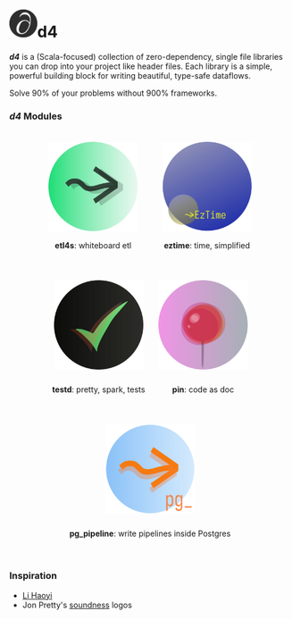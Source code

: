 # <img src="pix/d4.png" width="50">d4

_**d4**_ is a (Scala-focused) collection of zero-dependency, single file libraries you can drop into your project like header files. 
Each library is a simple, powerful building block for writing beautiful, type-safe dataflows. 

Solve 90% of your problems without 900% frameworks.

### _d4_ Modules

<div align="center">

<div style="display: inline-block; text-align: center; margin: 20px 20px;">
  <a href="https://github.com/mattlianje/etl4s/tree/master">
    <img src="https://raw.githubusercontent.com/mattlianje/etl4s/master/pix/etl4s-logo.png" alt="etl4s" width="160" height="160"/>
  </a>
  <p><strong>etl4s</strong>: whiteboard etl</p>
</div>

<div style="display: inline-block; text-align: center; margin: 20px 20px;">
  <a href="https://github.com/mattlianje/eztime/tree/master">
    <img src="https://raw.githubusercontent.com/mattlianje/eztime/master/pix/eztime.png" alt="eztime" width="160" height="160"/>
  </a>
  <p><strong>eztime</strong>: time, simplified</p>
</div>

<div style="display: inline-block; text-align: center; margin: 20px 10px;">
  <a href="https://github.com/mattlianje/testd/tree/master">
    <img src="https://raw.githubusercontent.com/mattlianje/testd/master/pix/testd-logo.png" alt="testd" width="160" height="160" style="margin-bottom: 10px;"/>
  </a>
  <p><strong>testd</strong>: pretty, spark, tests</p>
</div>

<div style="display: inline-block; text-align: center; margin: 20px 10px;">
  <a href="https://github.com/mattlianje/pin/tree/master">
    <img src="https://raw.githubusercontent.com/mattlianje/pin/master/pix/pin.png" alt="pin" width="160" height="160" style="margin-bottom: 10px;"/>
  </a>
  <p><strong>pin</strong>: code as doc</p>
</div>

<div style="display: inline-block; text-align: center; margin: 20px 10px;">
  <a href="https://github.com/mattlianje/pin/tree/master">
    <img src="https://raw.githubusercontent.com/mattlianje/pg_pipeline/master/pix/pg_pipeline.png" alt="pin" width="160" height="160" style="margin-bottom: 10px;"/>
  </a>
  <p><strong>pg_pipeline</strong>: write pipelines inside Postgres</p>
</div>

</div>

### Inspiration
- [Li Haoyi](https://github.com/com-lihaoyi)
- Jon Pretty's [soundness](https://github.com/propensive/soundness) logos
